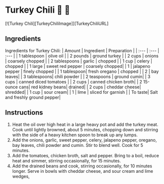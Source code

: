 # Turkey Chili :turkey: :turkey:

[![Turkey Chili][TurkeyChiliImage]][TurkeyChiliURL]


## Ingredients

Ingredients for Turkey Chili:
| Amount | Ingredient | Preparation |
| :--- | :--- | :--- |
| 1 tablespoon | olive oil |
| 2 pounds | ground turkey |
| 2 cups | onions | coarsely chopped |
| 2 tablespoons | garlic | chopped |
| 1 cup | celery | chopped |
| 1 large | sweet red pepper | coarsely chopped|
| 1 | jalapeno pepper | finely chopped |
| 1 tablespoon| fresh oregano | chopped |
| 2 | bay leaves|
| 3 tablespoons| chili powder |
| 2 teaspoons | ground cumin|
| 3 cups | canned diced tomatoes |
| 2 cups | canned chicken broth|
| 2 15-ounce cans| red kidney beans| drained|
| 2 cups | cheddar cheese| shredded|
| 1 cup | sour cream|
| 1 | lime | sliced for garnish |
| To taste| Salt and freshly ground pepper|


## Instructions

1. Heat the oil over high heat in a large heavy pot and add the turkey meat. Cook until lightly browned, about 5 minutes, chopping down and stirring with the side of a heavy kitchen spoon to break up any lumps.
2. Add the onions, garlic, sweet pepper, celery, jalapeno pepper, oregano, bay leaves, chili powder and cumin. Stir to blend well. Cook for 5 minutes.
3. Add the tomatoes, chicken broth, salt and pepper. Bring to a boil, reduce heat and simmer, stirring occasionally, for 15 minutes.
4. Add the drained beans and cook, stirring occasionally, for 10 minutes longer. Serve in bowls with cheddar cheese, and sour cream and lime wedges, 